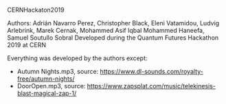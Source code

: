 CERNHackaton2019

Authors: Adrián Navarro Perez, Christopher Black, Eleni Vatamidou, Ludvig Arlebrink, Marek Cernak, Mohammed Asif Iqbal Mohammed Haneefa, Samuel Soutullo Sobral
Developed during the Quantum Futures Hackathon 2019 at CERN

Everything was developed by the authors except:
- Autumn Nights.mp3, source: https://www.dl-sounds.com/royalty-free/autumn-nights/
- DoorOpen.mp3, source: https://www.zapsplat.com/music/telekinesis-blast-magical-zap-1/

